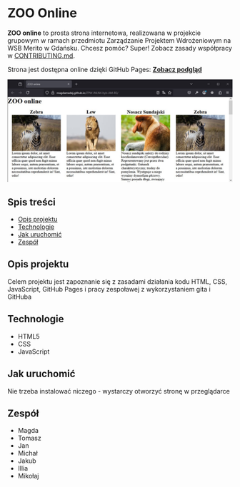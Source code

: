 # ZOO Online
**ZOO online** to prosta strona internetowa, realizowana w projekcie grupowym w ramach przedmiotu Zarządzanie Projektem Wdrożeniowym na WSB Merito w Gdańsku.
Chcesz pomóc? Super! Zobacz zasady współpracy w [CONTRIBUTING.md](CONTRIBUTING.md).

Strona jest dostępna online dzięki GitHub Pages:
[**Zobacz podgląd**](https://magdamadej.github.io/ZPW-INLN4-hyb-AM-BS/)

![Zrzut z projektu](zoo-online.jpg)

## Spis treści
- [Opis projektu](#opis-projektu)
- [Technologie](#technologie)
- [Jak uruchomić](#jak-uruchomić)
- [Zespół](#zespół)

## Opis projektu
Celem projektu jest zapoznanie się z zasadami działania kodu HTML, CSS, JavaScript, GitHub Pages i pracy zespoławej z wykorzystaniem gita i GitHuba

## Technologie
- HTML5
- CSS
- JavaScript

## Jak uruchomić
Nie trzeba instalować niczego - wystarczy otworzyć stronę w przeglądarce

## Zespół
- Magda
- Tomasz
- Jan
- Michał
- Jakub
- Illia
- Mikołaj
